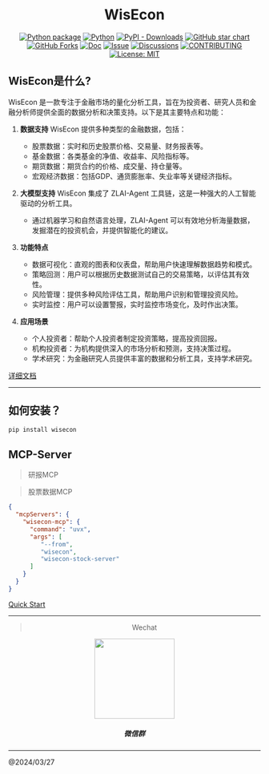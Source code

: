 <div align="center">

<h1> WisEcon </h1>

[![Python package](https://img.shields.io/pypi/v/wisecon)](https://pypi.org/project/wisecon/)
[![Python](https://img.shields.io/pypi/pyversions/wisecon.svg)](https://pypi.python.org/pypi/wisecon/)
[![PyPI - Downloads](https://img.shields.io/pypi/dm/wisecon)](https://pypi.org/project/wisecon/)
[![GitHub star chart](https://img.shields.io/github/stars/wisecon-llm/wisecon?style=flat-square)](https://star-history.com/#wisecon-llm/wisecon)
[![GitHub Forks](https://img.shields.io/github/forks/wisecon-llm/wisecon.svg)](https://star-history.com/#wisecon-llm/wisecon)
[![Doc](https://img.shields.io/badge/Doc-online-green)](https://wisecon-llm.github.io/wisecon-doc/)
[![Issue](https://img.shields.io/github/issues/wisecon-llm/wisecon)](https://github.com/CaoChensy/wisecon/issues/new/choose)
[![Discussions](https://img.shields.io/github/discussions/wisecon-llm/wisecon)](https://github.com/CaoChensy/wisecon/issues/new/choose)
[![CONTRIBUTING](https://img.shields.io/badge/Contributing-8A2BE2)](https://github.com/CaoChensy/wisecon/blob/main/CONTRIBUTING.md)
[![License: MIT](https://img.shields.io/github/license/wisecon-llm/wisecon)](https://github.com/CaoChensy/wisecon/blob/main/LICENSE)

</div>

## WisEcon是什么?

WisEcon 是一款专注于金融市场的量化分析工具，旨在为投资者、研究人员和金融分析师提供全面的数据分析和决策支持。以下是其主要特点和功能：

1. **数据支持** WisEcon 提供多种类型的金融数据，包括：

   - 股票数据：实时和历史股票价格、交易量、财务报表等。
   - 基金数据：各类基金的净值、收益率、风险指标等。
   - 期货数据：期货合约的价格、成交量、持仓量等。
   - 宏观经济数据：包括GDP、通货膨胀率、失业率等关键经济指标。

2. **大模型支持** WisEcon 集成了 ZLAI-Agent 工具链，这是一种强大的人工智能驱动的分析工具。 
   - 通过机器学习和自然语言处理，ZLAI-Agent 可以有效地分析海量数据，发掘潜在的投资机会，并提供智能化的建议。

3. **功能特点**
   - 数据可视化：直观的图表和仪表盘，帮助用户快速理解数据趋势和模式。
   - 策略回测：用户可以根据历史数据测试自己的交易策略，以评估其有效性。
   - 风险管理：提供多种风险评估工具，帮助用户识别和管理投资风险。
   - 实时监控：用户可以设置警报，实时监控市场变化，及时作出决策。

4. **应用场景**
   - 个人投资者：帮助个人投资者制定投资策略，提高投资回报。
   - 机构投资者：为机构提供深入的市场分析和预测，支持决策过程。
   - 学术研究：为金融研究人员提供丰富的数据和分析工具，支持学术研究。

[详细文档](https://caochensy.github.io/wisecon/)

-----

## 如何安装？

```bash
pip install wisecon
```

## MCP-Server

> 研报MCP



> 股票数据MCP

```json
{
  "mcpServers": {
    "wisecon-mcp": {
      "command": "uvx",
      "args": [
         "--from",
         "wisecon",
         "wisecon-stock-server"
      ]
    }
  }
}
```

[Quick Start](https://caochensy.github.io/wisecon/)

-----

<div align="center">

> Wechat

<center>
<img src="https://raw.githubusercontent.com/zlai-llm/wisecon/master/assets/wechat.jpg" width="160px">
<h5>微信群</h5>
</center>

</div>

-----
@2024/03/27
